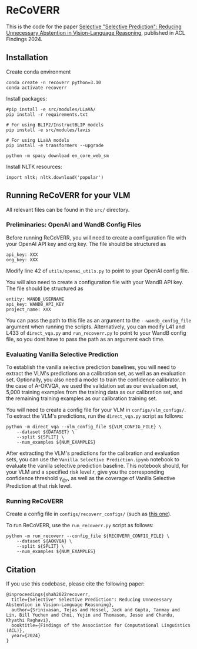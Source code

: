 # ReCoVERR

This is the code for the paper [Selective "Selective Prediction": Reducing Unnecessary Abstention in Vision-Language Reasoning](https://arxiv.org/abs/2402.15610), published in ACL Findings 2024.
## Installation

Create conda environment
```
conda create -n recoverr python=3.10
conda activate recoverr
```

Install packages:
```
#pip install -e src/modules/LLaVA/
pip install -r requirements.txt

# For using BLIP2/InstructBLIP models
pip install -e src/modules/lavis

# For using LLaVA models
pip install -e transformers --upgrade

python -m spacy download en_core_web_sm
```

Install NLTK resources:
```
import nltk; nltk.download('popular')
```

## Running ReCoVERR for your VLM

All relevant files can be found in the `src/` directory.

### Preliminaries: OpenAI and WandB Config Files

Before running ReCoVERR, you will need to create a configuration file with your OpenAI API key and org key. The file should be structured as
```
api_key: XXX
org_key: XXX
```

Modify line 42 of `utils/openai_utils.py` to point to your OpenAI config file.

You will also need to create a configuration file with your WandB API key. The file should be structured as
```
entity: WANDB_USERNAME
api_key: WANDB_API_KEY
project_name: XXX
```

You can pass the path to this file as an argument to the `--wandb_config_file` argument when running the scripts. Alternatively, you can modify L41 and L433 of `direct_vqa.py` and `run_recoverr.py` to point to your WandB config file, so you dont have to pass the path as an argument each time.

### Evaluating Vanilla Selective Prediction

To establish the vanilla selective prediction baselines, you will need to extract the VLM's predictions on a calibration set, as well as an evaluation set. Optionally, you also need a model to train the confidence calibrator. In the case of A-OKVQA, we used the validation set as our evaluation set, 5,000 training examples from the training data as our calibration set, and the remaining training examples as our calibration training set.

You will need to create a config file for your VLM in `configs/vlm_configs/`. To extract the VLM's predictions, run the `direct_vqa.py` script as follows:
```
python -m direct_vqa --vlm_config_file ${VLM_CONFIG_FILE} \
    --dataset ${DATASET} \
    --split ${SPLIT} \
    --num_examples ${NUM_EXAMPLES}
```

After extracting the VLM's predictions for the calibration and evaluation sets, you can use the `Vanilla Selective Prediction.ipynb` notebook to evaluate the vanilla selective prediction baseline. This notebook should, for your VLM and a specified risk level $r$, give you the corresponding confidence threshold $\gamma_{@r}$, as well as the coverage of Vanilla Selective Prediction at that risk level.

### Running ReCoVERR

Create a config file in `configs/recoverr_configs/` (such as [this one](https://github.com/tejas1995/ReCoVERR/src/configs/recoverr_configs/aokvqa/blip2ft5xl_uncalibrated_vlm/chatgpt_qgen-flant5xl_llm-lvis_objdet.yaml)).

To run ReCoVERR, use the `run_recoverr.py` script as follows:
```
python -m run_recoverr --config_file ${RECOVERR_CONFIG_FILE} \
    --dataset ${AOKVQA} \
    --split ${SPLIT} \
    --num_examples ${NUM_EXAMPLES}
```

## Citation

If you use this codebase, please cite the following paper:

```
@inproceedings{shah2022recoverr,
  title={Selective" Selective Prediction": Reducing Unnecessary Abstention in Vision-Language Reasoning},
  author={Srinivasan, Tejas and Hessel, Jack and Gupta, Tanmay and Lin, Bill Yuchen and Choi, Yejin and Thomason, Jesse and Chandu, Khyathi Raghavi},
  booktitle={Findings of the Association for Computational Linguistics (ACL)},
  year={2024}
}
```
